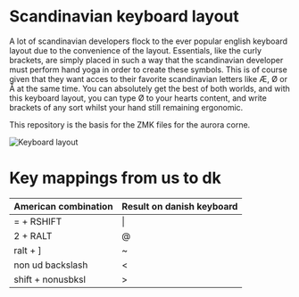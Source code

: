 # Scandinavian keyboard layout

A lot of scandinavian developers flock to the ever popular english keyboard layout due to the convenience of the layout. Essentials, like the curly brackets, are simply placed in such a way that the scandinavian developer must perform hand yoga in order to create these symbols. This is of course given that they want acces to their favorite scandinavian letters like Æ, Ø or Å at the same time. You can absolutely get the best of both worlds, and with this keyboard layout, you can type Ø to your hearts content, and write brackets of any sort whilst your hand still remaining ergonomic.

This repository is the basis for the ZMK files for the aurora corne.

<img src="/Picures/Keyboard_layout.png" alt="Keyboard layout"/>

# Key mappings from us to dk

| American combination | Result on danish keyboard |
|----------------------|---------------------------|
| = + RSHIFT           | \|                        |
| 2 + RALT             | @                         |
| ralt + ]             | ~                         |
| non ud backslash     | <                         |
| shift + nonusbksl    | >                         |
